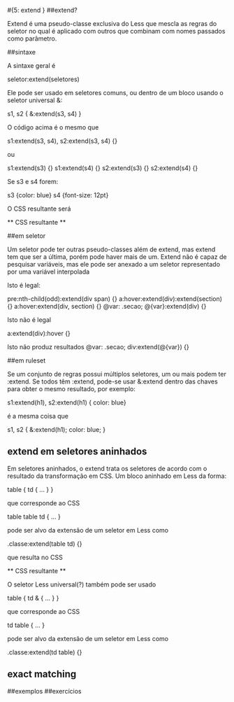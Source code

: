 #{5: extend }
##extend?

Extend é uma pseudo-classe exclusiva do Less que mescla as regras do seletor no qual é aplicado com outros que combinam com nomes passados como parâmetro. 

##sintaxe

A sintaxe geral é

seletor:extend(seletores)

Ele pode ser usado em seletores comuns, ou dentro de um bloco usando o seletor universal &:

s1, s2 {
   &:extend(s3, s4)
}

O código acima é o mesmo que

s1:extend(s3, s4), s2:extend(s3, s4) {}

ou 

s1:extend(s3) {}
s1:extend(s4) {}
s2:extend(s3) {}
s2:extend(s4) {}

Se s3 e s4 forem:

s3 {color: blue}
s4 {font-size: 12pt}

O CSS resultante será

** CSS resultante **

##em seletor

Um seletor pode ter outras pseudo-classes além de extend, mas extend tem que ser a última, porém pode haver mais de um. Extend não é capaz de pesquisar variáveis, mas ele pode ser anexado a um seletor representado por uma variável interpolada

Isto é legal:

pre:nth-child(odd):extend(div span) {}
a:hover:extend(div):extend(section) {}
a:hover:extend(div, section) {}
@var: .secao;
@{var}:extend(div) {}

Isto não é legal

a:extend(div):hover {}

Isto não produz resultados
@var: .secao;
div:extend(@{var}) {}

##em ruleset

Se um conjunto de regras possui múltiplos seletores, um ou mais podem ter :extend. Se todos têm :extend, pode-se usar &:extend dentro das chaves para obter o mesmo resultado, por exemplo:

s1:extend(h1), s2:extend(h1) { color: blue}

é a mesma coisa que

s1, s2 {
   &:extend(h1);
   color: blue;
}

## extend em seletores aninhados

Em seletores aninhados, o extend trata os seletores de acordo com o resultado da transformação em CSS. Um bloco aninhado em Less da forma:

table {
  td { ... }
}

que corresponde ao CSS

table table td { ... }

pode ser alvo da extensão de um seletor em Less como

.classe:extend(table td) {}

que resulta no CSS

** CSS resultante **

O seletor Less universal(?) também pode ser usado

table {
  td & { ... }
}

que corresponde ao CSS

td table { ... }

pode ser alvo da extensão de um seletor em Less como

.classe:extend(td table) {}


## exact matching


##exemplos
##exercícios
